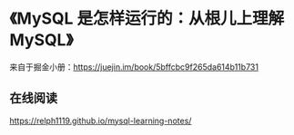 # 《MySQL 是怎样运行的：从根儿上理解 MySQL》
来自于掘金小册：https://juejin.im/book/5bffcbc9f265da614b11b731

## 在线阅读
https://relph1119.github.io/mysql-learning-notes/

